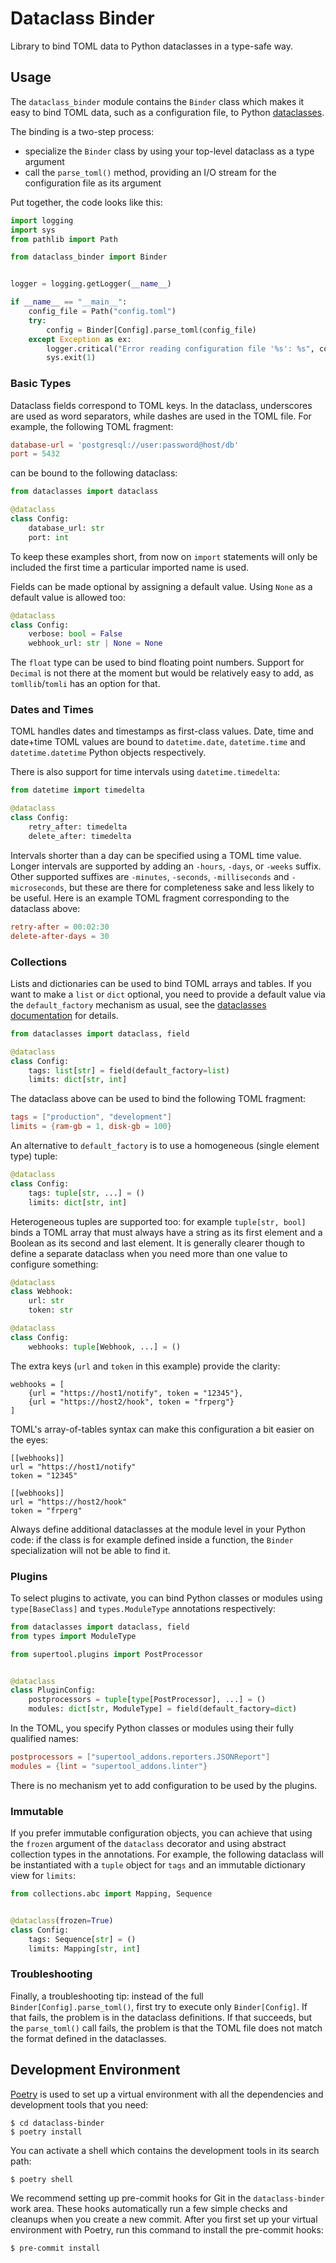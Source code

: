 # Dataclass Binder

Library to bind TOML data to Python dataclasses in a type-safe way.


## Usage

The `dataclass_binder` module contains the `Binder` class which makes it easy to bind TOML data, such as a configuration file, to Python [dataclasses](https://docs.python.org/3/library/dataclasses.html).

The binding is a two-step process:
- specialize the `Binder` class by using your top-level dataclass as a type argument
- call the `parse_toml()` method, providing an I/O stream for the configuration file as its argument

Put together, the code looks like this:

```py
import logging
import sys
from pathlib import Path

from dataclass_binder import Binder


logger = logging.getLogger(__name__)

if __name__ == "__main__":
    config_file = Path("config.toml")
    try:
        config = Binder[Config].parse_toml(config_file)
    except Exception as ex:
        logger.critical("Error reading configuration file '%s': %s", config_file, ex)
        sys.exit(1)
```

### Basic Types

Dataclass fields correspond to TOML keys. In the dataclass, underscores are used as word separators, while dashes are used in the TOML file. For example, the following TOML fragment:

```toml
database-url = 'postgresql://user:password@host/db'
port = 5432
```

can be bound to the following dataclass:

```py
from dataclasses import dataclass

@dataclass
class Config:
    database_url: str
    port: int
```

To keep these examples short, from now on `import` statements will only be included the first time a particular imported name is used.

Fields can be made optional by assigning a default value. Using `None` as a default value is allowed too:

```py
@dataclass
class Config:
    verbose: bool = False
    webhook_url: str | None = None
```

The `float` type can be used to bind floating point numbers.
Support for `Decimal` is not there at the moment but would be relatively easy to add, as `tomllib`/`tomli` has an option for that.

### Dates and Times

TOML handles dates and timestamps as first-class values.
Date, time and date+time TOML values are bound to `datetime.date`, `datetime.time` and `datetime.datetime` Python objects respectively.

There is also support for time intervals using `datetime.timedelta`:

```py
from datetime import timedelta

@dataclass
class Config:
    retry_after: timedelta
    delete_after: timedelta
```

Intervals shorter than a day can be specified using a TOML time value.
Longer intervals are supported by adding an `-hours`, `-days`, or `-weeks` suffix.
Other supported suffixes are `-minutes`, `-seconds`, `-milliseconds` and `-microseconds`, but these are there for completeness sake and less likely to be useful.
Here is an example TOML fragment corresponding to the dataclass above:

```toml
retry-after = 00:02:30
delete-after-days = 30
```

### Collections

Lists and dictionaries can be used to bind TOML arrays and tables.
If you want to make a `list` or `dict` optional, you need to provide a default value via the `default_factory` mechanism as usual, see the [dataclasses documentation](https://docs.python.org/3/library/dataclasses.html#mutable-default-values) for details.

```py
from dataclasses import dataclass, field

@dataclass
class Config:
    tags: list[str] = field(default_factory=list)
    limits: dict[str, int]
```

The dataclass above can be used to bind the following TOML fragment:

```toml
tags = ["production", "development"]
limits = {ram-gb = 1, disk-gb = 100}
```

An alternative to `default_factory` is to use a homogeneous (single element type) tuple:

```py
@dataclass
class Config:
    tags: tuple[str, ...] = ()
    limits: dict[str, int]
```

Heterogeneous tuples are supported too: for example `tuple[str, bool]` binds a TOML array that must always have a string as its first element and a Boolean as its second and last element.
It is generally clearer though to define a separate dataclass when you need more than one value to configure something:

```py
@dataclass
class Webhook:
    url: str
    token: str

@dataclass
class Config:
    webhooks: tuple[Webhook, ...] = ()
```

The extra keys (`url` and `token` in this example) provide the clarity:

```
webhooks = [
    {url = "https://host1/notify", token = "12345"},
    {url = "https://host2/hook", token = "frperg"}
]
```

TOML's array-of-tables syntax can make this configuration a bit easier on the eyes:

```
[[webhooks]]
url = "https://host1/notify"
token = "12345"

[[webhooks]]
url = "https://host2/hook"
token = "frperg"
```

Always define additional dataclasses at the module level in your Python code: if the class is for example defined inside a function, the `Binder` specialization will not be able to find it.

### Plugins

To select plugins to activate, you can bind Python classes or modules using `type[BaseClass]` and `types.ModuleType` annotations respectively:

```py
from dataclasses import dataclass, field
from types import ModuleType

from supertool.plugins import PostProcessor


@dataclass
class PluginConfig:
    postprocessors = tuple[type[PostProcessor], ...] = ()
    modules: dict[str, ModuleType] = field(default_factory=dict)
```

In the TOML, you specify Python classes or modules using their fully qualified names:

```toml
postprocessors = ["supertool_addons.reporters.JSONReport"]
modules = {lint = "supertool_addons.linter"}
```

There is no mechanism yet to add configuration to be used by the plugins.

### Immutable

If you prefer immutable configuration objects, you can achieve that using the `frozen` argument of the `dataclass` decorator and using abstract collection types in the annotations. For example, the following dataclass will be instantiated with a `tuple` object for `tags` and an immutable dictionary view for `limits`:

```py
from collections.abc import Mapping, Sequence


@dataclass(frozen=True)
class Config:
    tags: Sequence[str] = ()
    limits: Mapping[str, int]
```

### Troubleshooting

Finally, a troubleshooting tip: instead of the full `Binder[Config].parse_toml()`, first try to execute only `Binder[Config]`.
If that fails, the problem is in the dataclass definitions.
If that succeeds, but the `parse_toml()` call fails, the problem is that the TOML file does not match the format defined in the dataclasses.


## Development Environment

[Poetry](https://python-poetry.org/) is used to set up a virtual environment with all the dependencies and development tools that you need:

    $ cd dataclass-binder
    $ poetry install

You can activate a shell which contains the development tools in its search path:

    $ poetry shell

We recommend setting up pre-commit hooks for Git in the `dataclass-binder` work area.
These hooks automatically run a few simple checks and cleanups when you create a new commit.
After you first set up your virtual environment with Poetry, run this command to install the pre-commit hooks:

    $ pre-commit install
